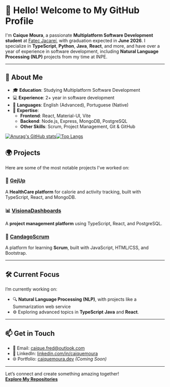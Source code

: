 # 👋 Hello! Welcome to My GitHub Profile

I'm **Caique Moura**, a passionate **Multiplatform Software Development student** at [Fatec Jacareí](https://https://fatecjacarei.cps.sp.gov.br//), with graduation expected in **June 2026**. I specialize in **TypeScript**, **Python**, **Java**, **React**, and more, and have over a year of experience in software development, including **Natural Language Processing (NLP)** projects from my time at INPE.

---

## 🌟 About Me
- 🎓 **Education**: Studying Multiplatform Software Development  
- 💻 **Experience**: 2+ year in software development  
- 💬 **Languages**: English (Advanced), Portuguese (Native)  
- 🚀 **Expertise**:
  - **Frontend**: React, Material-UI, Vite  
  - **Backend**: Node.js, Express, MongoDB, PostgreSQL  
  - **Other Skills**: Scrum, Project Management, Git & GitHub  


[![Anurag's GitHub stats](https://github-readme-stats.vercel.app/api?username=caiquefrd&show_icons=true&theme=radical)](https://github.com/anuraghazra/github-readme-stats)[![Top Langs](https://github-readme-stats.vercel.app/api/top-langs/?username=caiquefrd&hide=html&theme=radical)](https://github.com/anuraghazra/github-readme-stats)

## 🌍 Projects
Here are some of the most notable projects I've worked on:


### 💪 [GejUp](https://github.com/caiquefrd/abp_3_semestre_documentacao)
A **HealthCare platform** for calorie and activity tracking, built with TypeScript, React, and MongoDB.

### 📊 [VisionaDashboards](https://github.com/caiquefrd/visiona-dashboards)
A **project management platform** using TypeScript, React, and PostgreSQL.

### 📝 [CandagoScrum](https://github.com/caiquefrd/candago-scrum)
A platform for learning **Scrum**, built with JavaScript, HTML/CSS, and Bootstrap.

---

## 🛠️ Current Focus
I’m currently working on:
- 🔍 **Natural Language Processing (NLP)**, with projects like a Summarization web service
- ⚙️ Exploring advanced topics in **TypeScript** **Java** and **React**.  
---

## 📫 Get in Touch
- 💌 Email: [caique.fred@outlook.com](mailto:caique.fred@outlook.com)  
- 💼 LinkedIn: [linkedin.com/in/caiquemoura](https://linkedin.com/in/caique-moura)  
- 🌐 Portfolio: [caiquemoura.dev](https://caiquemoura.dev) *(Coming Soon)*

---

Let’s connect and create something amazing together!  
 **[Explore My Repositories](https://github.com/caiquefrd?tab=repositories)** 
